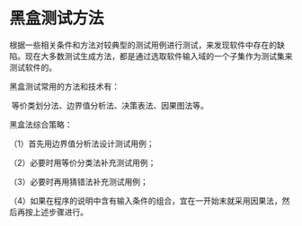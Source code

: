 # 黑盒测试方法



​       根据一些相关条件和方法对较典型的测试用例进行测试，来发现软件中存在的缺陷。现在大多数测试生成方法，都是通过选取软件输入域的一个子集作为测试集来测试软件的。

 黑盒测试常用的方法和技术有：

​       等价类划分法、边界值分析法、决策表法、因果图法等。



黑盒法综合策略：

（1）首先用边界值分析法设计测试用例；

（2）必要时用等价分类法补充测试用例；

（3）必要时再用猜错法补充测试用例；

（4）如果在程序的说明中含有输入条件的组合，宜在一开始末就采用因果法，然后再按上述步骤进行。